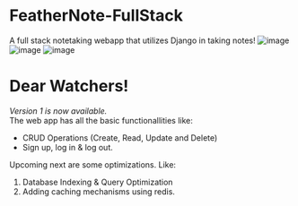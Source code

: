 # FeatherNote-FullStack
A full stack notetaking webapp that utilizes Django in taking notes!
![image](https://github.com/user-attachments/assets/8b713033-ba22-4c1c-b1d9-816ad0f06675)
![image](https://github.com/user-attachments/assets/2812d007-b508-47ac-937e-6f4a3a0918d1)
![image](https://github.com/user-attachments/assets/fbfb9ef0-33fa-456a-8b3c-f7ed117a8420)



# Dear Watchers!
_Version 1 is now available._ <br>
The web app has all the basic functionallities like:
- CRUD Operations (Create, Read, Update and Delete)
- Sign up, log in & log out.

Upcoming next are some optimizations. Like:
1. Database Indexing & Query Optimization
2. Adding caching mechanisms using redis.
